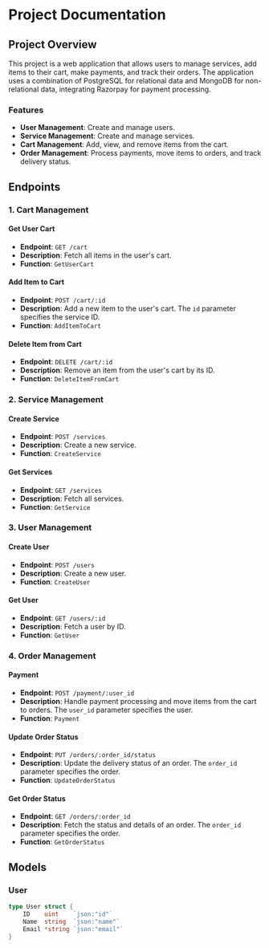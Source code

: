 # Project Documentation

## Project Overview

This project is a web application that allows users to manage services, add items to their cart, make payments, and track their orders. The application uses a combination of PostgreSQL for relational data and MongoDB for non-relational data, integrating Razorpay for payment processing.

### Features

- **User Management**: Create and manage users.
- **Service Management**: Create and manage services.
- **Cart Management**: Add, view, and remove items from the cart.
- **Order Management**: Process payments, move items to orders, and track delivery status.

## Endpoints

### 1. Cart Management

#### Get User Cart
- **Endpoint**: `GET /cart`
- **Description**: Fetch all items in the user's cart.
- **Function**: `GetUserCart`

#### Add Item to Cart
- **Endpoint**: `POST /cart/:id`
- **Description**: Add a new item to the user's cart. The `id` parameter specifies the service ID.
- **Function**: `AddItemToCart`

#### Delete Item from Cart
- **Endpoint**: `DELETE /cart/:id`
- **Description**: Remove an item from the user's cart by its ID.
- **Function**: `DeleteItemFromCart`

### 2. Service Management

#### Create Service
- **Endpoint**: `POST /services`
- **Description**: Create a new service.
- **Function**: `CreateService`

#### Get Services
- **Endpoint**: `GET /services`
- **Description**: Fetch all services.
- **Function**: `GetService`

### 3. User Management

#### Create User
- **Endpoint**: `POST /users`
- **Description**: Create a new user.
- **Function**: `CreateUser`

#### Get User
- **Endpoint**: `GET /users/:id`
- **Description**: Fetch a user by ID.
- **Function**: `GetUser`

### 4. Order Management

#### Payment
- **Endpoint**: `POST /payment/:user_id`
- **Description**: Handle payment processing and move items from the cart to orders. The `user_id` parameter specifies the user.
- **Function**: `Payment`

#### Update Order Status
- **Endpoint**: `PUT /orders/:order_id/status`
- **Description**: Update the delivery status of an order. The `order_id` parameter specifies the order.
- **Function**: `UpdateOrderStatus`

#### Get Order Status
- **Endpoint**: `GET /orders/:order_id`
- **Description**: Fetch the status and details of an order. The `order_id` parameter specifies the order.
- **Function**: `GetOrderStatus`

## Models

### User
```go
type User struct {
    ID    uint    `json:"id"`
    Name  string  `json:"name"`
    Email *string `json:"email"`
}
